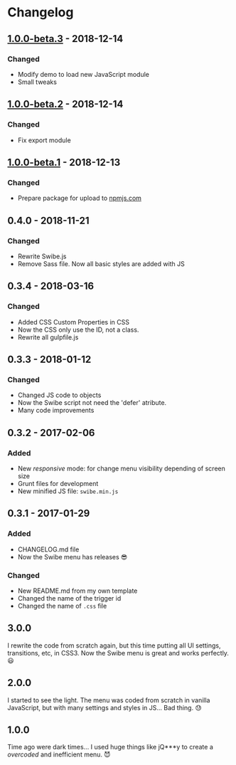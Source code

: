 # Changelog
## [1.0.0-beta.3](https://github.com/barcia/swibe/releases/tag/1.0.0-beta.3) - 2018-12-14
### Changed
- Modify demo to load new JavaScript module
- Small tweaks


## [1.0.0-beta.2](https://github.com/barcia/swibe/releases/tag/1.0.0-beta.2) - 2018-12-14
### Changed
- Fix export module

## [1.0.0-beta.1](https://github.com/barcia/swibe/releases/tag/1.0.0-beta.1) - 2018-12-13
### Changed
- Prepare package for upload to [npmjs.com](https://npmjs.com)

## 0.4.0 - 2018-11-21
### Changed
- Rewrite Swibe.js
- Remove Sass file. Now all basic styles are added with JS


## 0.3.4 - 2018-03-16
### Changed
- Added CSS Custom Properties in CSS
- Now the CSS only use the ID, not a class.
- Rewrite all gulpfile.js

## 0.3.3 - 2018-01-12
### Changed
- Changed JS code to objects
- Now the Swibe script not need the 'defer' atribute.
- Many code improvements


## 0.3.2 - 2017-02-06
### Added
- New *responsive* mode: for change menu visibility depending of screen size
- Grunt files for development
- New minified JS file: `swibe.min.js`


## 0.3.1 - 2017-01-29
### Added
- CHANGELOG.md file
- Now the Swibe menu has releases :sunglasses:

### Changed
- New README.md from my own template
- Changed the name of the trigger id
- Changed the name of `.css` file


## 3.0.0
I rewrite the code from scratch again, but this time putting all UI settings,
transitions, etc, in CSS3. Now the Swibe menu is great and works perfectly.
:smiley:


## 2.0.0
I started to see the light. The menu was coded from scratch in vanilla
JavaScript, but with many settings and styles in JS... Bad thing. :sweat:


## 1.0.0
Time ago were dark times... I used huge things like jQ***y to create a
*overcoded* and inefficient menu. :smiling_imp:

